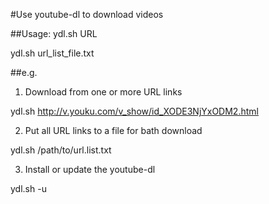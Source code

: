 #Use youtube-dl to download videos

##Usage:
ydl.sh URL

ydl.sh url_list_file.txt


##e.g.
1. Download from one or more URL links

ydl.sh http://v.youku.com/v_show/id_XODE3NjYxODM2.html


2. Put all URL links to a file for bath download

ydl.sh /path/to/url.list.txt


3. Install or update the youtube-dl

ydl.sh -u
